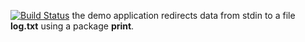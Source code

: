[![Build Status](https://travis-ci.org/tizl1234/lab11.svg?branch=master)](https://travis-ci.org/tizl1234/lab11)
the demo application redirects data from stdin to a file **log.txt** using a package **print**.
